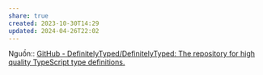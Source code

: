 ```yaml
---
share: true
created: 2023-10-30T14:29
updated: 2024-04-26T22:02
---
```


Nguồn:: [GitHub - DefinitelyTyped/DefinitelyTyped: The repository for high quality TypeScript type definitions.](https://github.com/DefinitelyTyped/DefinitelyTyped/tree/master)